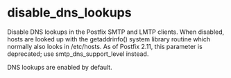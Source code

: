 # disable_dns_lookups 


Disable DNS lookups in the Postfix SMTP and LMTP clients. When
disabled, hosts are looked up with the getaddrinfo() system
library routine which normally also looks in /etc/hosts.  As of
Postfix 2.11, this parameter is deprecated; use smtp_dns_support_level
instead.



DNS lookups are enabled by default.



